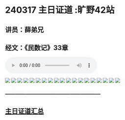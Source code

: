 
# 240317 主日证道 :旷野42站
## 讲员：薛弟兄
## 经文：《民数记》33章

<audio controls src="./240317.mp3"></audio>

![](./01.jpg)
![](./02.jpg)
![](./03.jpg)
![](./04.jpg)
![](./05.jpg)
![](./06.jpg)
![](./07.jpg)
![](./08.jpg)
![](./09.jpg)
![](./10.jpg)
![](./11.jpg)
![](./12.jpg)
![](./13.jpg)
![](./14.jpg)
![](./15.jpg)
![](./16.jpg)
![](./17.jpg)
![](./18.jpg)
![](./19.jpg)



### ———————————————————

## [主日证道汇总](https://nccchurch.github.io/Sermons/)


